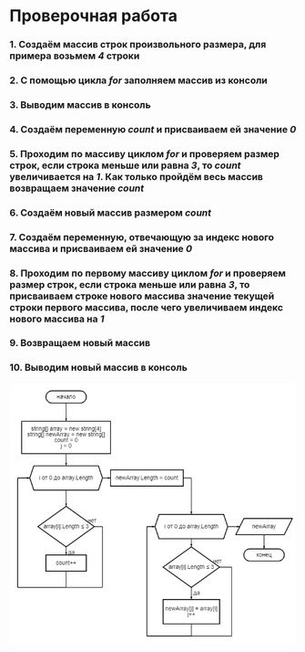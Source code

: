 # Проверочная работа

### 1. Создаём массив строк произвольного размера, для примера возьмем *4* строки
### 2. С помощью цикла ***for*** заполняем массив из консоли
### 3. Выводим массив в консоль
### 4. Создаём переменную ***count*** и присваиваем ей значение *0*
### 5. Проходим по массиву циклом ***for*** и проверяем размер строк, если строка меньше или равна *3*, то ***count*** увеличивается на *1*. Как только пройдём весь массив возвращаем значение ***count***
### 6. Создаём **новый** массив размером ***count***
### 7. Создаём переменную, отвечающую за индекс **нового** массива и присваиваем ей значение *0*
### 8. Проходим по **первому** массиву циклом ***for*** и проверяем размер строк, если строка меньше или равна *3*, то присваиваем строке **нового** массива значение текущей строки **первого** массива, после чего увеличиваем индекс **нового** массива на *1*
### 9. Возвращаем **новый** массив
### 10. Выводим **новый** массив в консоль

![Блок-схема](program.png)